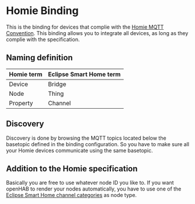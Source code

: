 # Homie Binding

This is the binding for devices that complie with the [Homie MQTT Convention]( https://github.com/marvinroger/homie).
This binding allows you to integrate all devices, as long as they complie with the specification.

## Naming definition

| Homie term | Eclipse Smart Home term |
| ---------- | ----------------------- |
| Device | Bridge |
| Node | Thing |
| Property | Channel |

## Discovery
Discovery is done by browsing the MQTT topics located below the basetopic defined in the binding configuration. So you have to make sure all your Homie devices communicate using the same basetopic.

## Addition to the Homie specification
Basically you are free to use whatever node ID you like to. If you want openHAB to render your nodes automatically, you have to use one of the [Eclipse Smart Home channel categories](http://www.eclipse.org/smarthome/documentation/development/bindings/thing-definition.html#channel-categories) as node type.
